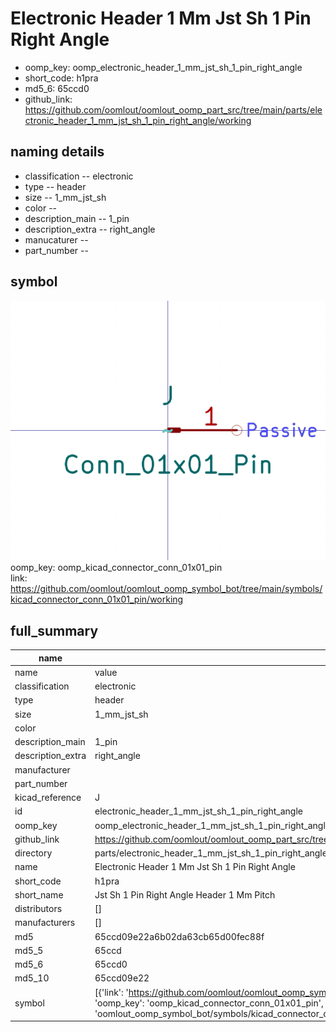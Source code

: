 # Electronic Header 1 Mm Jst Sh 1 Pin Right Angle

  
* oomp_key: oomp_electronic_header_1_mm_jst_sh_1_pin_right_angle 
* short_code: h1pra
* md5_6: 65ccd0  
* github_link: https://github.com/oomlout/oomlout_oomp_part_src/tree/main/parts/electronic_header_1_mm_jst_sh_1_pin_right_angle/working  
## naming details
* classification -- electronic
* type -- header
* size -- 1_mm_jst_sh
* color -- 
* description_main -- 1_pin
* description_extra -- right_angle
* manucaturer -- 
* part_number -- 



## symbol

![](symbol/0/working/working_600.png)  
oomp_key: oomp_kicad_connector_conn_01x01_pin  
link: https://github.com/oomlout/oomlout_oomp_symbol_bot/tree/main/symbols/kicad_connector_conn_01x01_pin/working  


## full_summary
| name | value | 
| --- | --- | 
| name | value | 
| classification | electronic | 
| type | header | 
| size | 1_mm_jst_sh | 
| color |  | 
| description_main | 1_pin | 
| description_extra | right_angle | 
| manufacturer |  | 
| part_number |  | 
| kicad_reference | J | 
| id | electronic_header_1_mm_jst_sh_1_pin_right_angle | 
| oomp_key | oomp_electronic_header_1_mm_jst_sh_1_pin_right_angle | 
| github_link | https://github.com/oomlout/oomlout_oomp_part_src/tree/main/parts/electronic_header_1_mm_jst_sh_1_pin_right_angle/working | 
| directory | parts/electronic_header_1_mm_jst_sh_1_pin_right_angle | 
| name | Electronic Header 1 Mm Jst Sh 1 Pin Right Angle | 
| short_code | h1pra | 
| short_name | Jst Sh 1 Pin Right Angle Header 1 Mm Pitch | 
| distributors | [] | 
| manufacturers | [] | 
| md5 | 65ccd09e22a6b02da63cb65d00fec88f | 
| md5_5 | 65ccd | 
| md5_6 | 65ccd0 | 
| md5_10 | 65ccd09e22 | 
| symbol | [{'link': 'https://github.com/oomlout/oomlout_oomp_symbol_bot/tree/main/symbols/kicad_connector_conn_01x01_pin', 'oomp_key': 'oomp_kicad_connector_conn_01x01_pin', 'directory': 'oomlout_oomp_symbol_bot/symbols/kicad_connector_conn_01x01_pin//working/working.kicad_sym'}] | 
